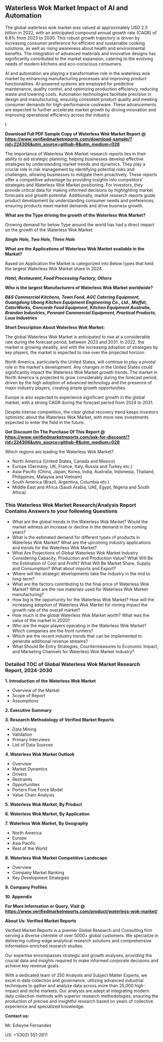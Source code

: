 <h2>Waterless Wok Market Impact of AI and Automation</h2><p>The global waterless wok market was valued at approximately USD 2.5 billion in 2022, with an anticipated compound annual growth rate (CAGR) of 6.8% from 2023 to 2030. This robust growth trajectory is driven by increasing consumer preference for efficient and sustainable cooking solutions, as well as rising awareness about health and environmental benefits. The integration of advanced materials and innovative designs has significantly contributed to the market expansion, catering to the evolving needs of modern kitchens and eco-conscious consumers.</p><p>AI and automation are playing a transformative role in the waterless wok market by enhancing manufacturing processes and improving product functionalities. AI-powered systems are employed for predictive maintenance, quality control, and optimizing production efficiency, reducing waste and lowering costs. Automation technologies facilitate precision in design and manufacturing, ensuring consistent product quality and meeting consumer demands for high-performance cookware. These advancements are expected to further accelerate market growth by driving innovation and improving operational efficiency across the industry.</p>t</p><p id="" class=""><strong>Download Full PDF Sample Copy of Waterless Wok Market Report @ <a href="https://www.verifiedmarketreports.com/download-sample/?rid=224306&utm_source=github-R&utm_medium=028" target="_blank">https://www.verifiedmarketreports.com/download-sample/?rid=224306&utm_source=github-R&utm_medium=028</a></strong></p><p>The importance of&nbsp;Waterless Wok Market research reports lies in their ability to aid strategic planning, helping businesses develop effective strategies by understanding market trends and dynamics. They play a crucial role in risk management by identifying potential risks and challenges, allowing businesses to mitigate them proactively. These reports offer a competitive advantage by providing insights into competitors' strategies and Waterless Wok Market positioning. For investors, they provide critical data for making informed decisions by highlighting market forecasts and growth potential. Additionally, market research reports guide product development by understanding consumer needs and preferences, ensuring products meet market demands and drive business growth.</p><p><strong>What are the&nbsp;Type driving the growth of the Waterless Wok Market?</strong></p><p id="" class="">Growing demand for below Type around the world has had a direct impact on the growth of the Waterless Wok Market:</p><em><strong>Single Hole, Two Hole, Three Hole</strong></em></p><strong>What are the&nbsp;Applications&nbsp;of Waterless Wok Market available in the Market?</strong></p><p id="" class="">Based on Application the Market is categorized into Below types that held the largest Waterless Wok Market share In 2024.</p><em><strong>Hotel, Restaurant, Food Processing Factory, Others</strong></em></p><strong>Who is the largest Manufacturers of Waterless Wok Market worldwide?</strong></p><p><em><strong>B&S Commercial Kitchens, Town Food, AGC Catering Equipment, Guangdong Ubong Kitchen Equipment Engineering Co., Ltd., Moffat, CaterWorks, Concorde Food Equipment, Kitchen Equipment Australia, Brandon Industries, Pennant Commercial Equipment, Practical Products, Luus Industries</strong></em></p><p id="" class=""><strong>Short Description About Waterless Wok Market:</strong></p><p>The global Waterless Wok Market is anticipated to rise at a considerable rate during the forecast period, between 2023 and 2031. In 2022, the market is growing steadily, and with the increasing adoption of strategies by key players, the market is expected to rise over the projected horizon.</p><p>North America, particularly the United States, will continue to play a pivotal role in the market's development. Any changes in the United States could significantly impact the Waterless Wok Market growth trends. The market in North America is projected to grow considerably during the forecast period, driven by the high adoption of advanced technology and the presence of major industry players, creating ample growth opportunities.</p><p>Europe is also expected to experience significant growth in the global market, with a strong CAGR during the forecast period from 2024 to 2031.</p><p>Despite intense competition, the clear global recovery trend keeps investors optimistic about the Waterless Wok Market, with more new investments expected to enter the field in the future.</p><p id="" class=""><strong>Get Discount On The Purchase Of This Report @ <a href="https://www.verifiedmarketreports.com/ask-for-discount/?rid=224306&utm_source=github-R&utm_medium=028" target="_blank">https://www.verifiedmarketreports.com/ask-for-discount/?rid=224306&utm_source=github-R&utm_medium=028</a></strong></p>Which regions are leading the Waterless Wok Market?</p><ul><li>North America (United States, Canada and Mexico)</li><li>Europe (Germany, UK, France, Italy, Russia and Turkey etc.)</li><li>Asia-Pacific (China, Japan, Korea, India, Australia, Indonesia, Thailand, Philippines, Malaysia and Vietnam)</li><li>South America (Brazil, Argentina, Columbia etc.)</li><li>Middle East and Africa (Saudi Arabia, UAE, Egypt, Nigeria and South Africa)</li></ul><h3 id="" class="">This Waterless Wok Market Research/Analysis Report Contains Answers to your following Questions</h3><ul><li>What are the global trends in the Waterless Wok Market? Would the market witness an increase or decline in the demand in the coming years?</li><li>What is the estimated demand for different types of products in Waterless Wok Market? What are the upcoming industry applications and trends for the Waterless Wok Market?</li><li>What Are Projections of Global Waterless Wok Market Industry Considering Capacity, Production and Production Value? What Will Be the Estimation of Cost and Profit? What Will Be Market Share, Supply and Consumption? What about imports and Export?</li><li>Where will the strategic developments take the industry in the mid to long-term?</li><li>What are the factors contributing to the final price of Waterless Wok Market? What are the raw materials used for Waterless Wok Market manufacturing?</li><li>How big is the opportunity for the Waterless Wok Market? How will the increasing adoption of Waterless Wok Market for mining impact the growth rate of the overall market?</li><li>How much is the global Waterless Wok Market worth? What was the value of the market In 2020?</li><li>Who are the major players operating in the Waterless Wok Market? Which companies are the front runners?</li><li>Which are the recent industry trends that can be implemented to generate additional revenue streams?</li><li>What Should Be Entry Strategies, Countermeasures to Economic Impact, and Marketing Channels for Waterless Wok Market Industry?</li></ul><h3 id="" class="">Detailed TOC of Global Waterless Wok Market Research Report, 2024-2030</h3><p id="" class=""><strong>1. Introduction of the Waterless Wok Market</strong></p><ul><li>Overview of the Market</li><li>Scope of Report</li><li>Assumptions</li></ul><p id="" class=""><strong>2. Executive Summary</strong></p><p id="" class=""><strong>3. Research Methodology of Verified Market Reports</strong></p><ul><li>Data Mining</li><li>Validation</li><li>Primary Interviews</li><li>List of Data Sources</li></ul><p id="" class=""><strong>4. Waterless Wok Market Outlook</strong></p><ul><li>Overview</li><li>Market Dynamics</li><li>Drivers</li><li>Restraints</li><li>Opportunities</li><li>Porters Five Force Model</li><li>Value Chain Analysis</li></ul><p id="" class=""><strong>5. Waterless Wok Market, By Product</strong></p><p id="" class=""><strong>6. Waterless Wok Market, By Application</strong></p><p id="" class=""><strong>7. Waterless Wok Market, By Geography</strong></p><ul><li>North America</li><li>Europe</li><li>Asia Pacific</li><li>Rest of the World</li></ul><p id="" class=""><strong>8. Waterless Wok Market Competitive Landscape</strong></p><ul><li>Overview</li><li>Company Market Ranking</li><li>Key Development Strategies</li></ul><p id="" class=""><strong>9. Company Profiles</strong></p><p id="" class=""><strong>10. Appendix</strong></p><p id="" class=""><strong>For More Information or Query, Visit @ <a href="https://www.verifiedmarketreports.com/product/waterless-wok-market/" target="_blank">https://www.verifiedmarketreports.com/product/waterless-wok-market/</a></strong></p><p id="" class=""><strong>About Us: Verified Market Reports</strong></p><p id="" class="">Verified Market Reports is a premier Global Research and Consulting firm serving a diverse clientele of over 5000+ global customers. We specialize in delivering cutting-edge analytical research solutions and comprehensive information-enriched research studies.</p><p id="" class="">Our expertise encompasses strategic and growth analyses, providing the crucial data and insights required to make informed corporate decisions and achieve key revenue goals.</p><p id="" class="">With a dedicated team of 250 Analysts and Subject Matter Experts, we excel in data collection and governance, utilizing advanced industrial techniques to gather and analyze data across more than 25,000 high-impact and niche markets. Our analysts are adept at integrating modern data collection methods with superior research methodologies, ensuring the production of precise and insightful research based on years of collective experience and specialized knowledge.</p><p id="" class=""><strong>Contact us:</strong></p><p id="" class="">Mr. Edwyne Fernandes</p><p id="" class="">US: +1(302) 551-2611</p>
